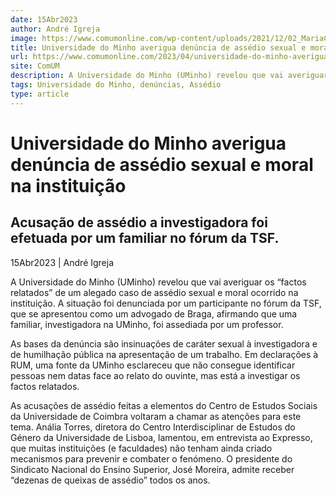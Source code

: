 ```yaml
---
date: 15Abr2023
author: André Igreja
image: https://www.comumonline.com/wp-content/uploads/2021/12/02_MariaCarvalho_Manif_Assedio-1500x1000.jpg
title: Universidade do Minho averigua denúncia de assédio sexual e moral na instituição
url: https://www.comumonline.com/2023/04/universidade-do-minho-averigua-denuncia-de-assedio-sexual-e-moral-na-instituicao/
site: ComUM
description: A Universidade do Minho (UMinho) revelou que vai averiguar os “factos relatados” de um alegado caso de assédio sexual e moral ocorrido na instituição.
tags: Universidade do Minho, denúncias, Assédio
type: article
---
```



# Universidade do Minho averigua denúncia de assédio sexual e moral na instituição

## Acusação de assédio a investigadora foi efetuada por um familiar no fórum da TSF.

15Abr2023 | André Igreja

A Universidade do Minho (UMinho) revelou que vai averiguar os “factos relatados” de um alegado caso de assédio sexual e moral ocorrido na instituição. A situação foi denunciada por um participante no fórum da TSF, que se apresentou como um advogado de Braga, afirmando que uma familiar, investigadora na UMinho, foi assediada por um professor.

As bases da denúncia são insinuações de caráter sexual à investigadora e de humilhação pública na apresentação de um trabalho. Em declarações à RUM, uma fonte da UMinho esclareceu que não consegue identificar pessoas nem datas face ao relato do ouvinte, mas está a investigar os factos relatados.

As acusações de assédio feitas a elementos do Centro de Estudos Sociais da Universidade de Coimbra voltaram a chamar as atenções para este tema. Anália Torres, diretora do Centro Interdisciplinar de Estudos do Género da Universidade de Lisboa, lamentou, em entrevista ao Expresso, que muitas instituições (e faculdades) não tenham ainda criado mecanismos para prevenir e combater o fenómeno. O presidente do Sindicato Nacional do Ensino Superior, José Moreira, admite receber “dezenas de queixas de assédio” todos os anos.

